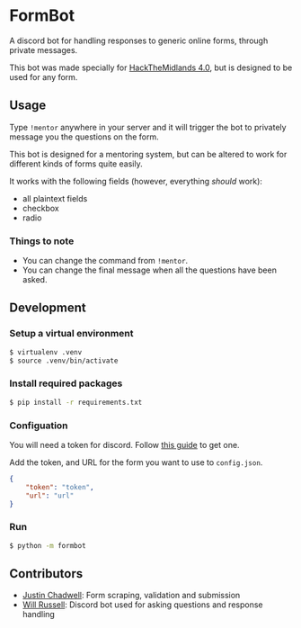 # FormBot

A discord bot for handling responses to generic online forms, through private messages.

This bot was made specially for [HackTheMidlands 4.0](https://hackthemidlands.com/), but is designed to be used for any form.

## Usage

Type `!mentor` anywhere in your server and it will trigger the bot to privately message you the questions on the form.

This bot is designed for a mentoring system, but can be altered to work for different kinds of forms quite easily.

It works with the following fields (however, everything _should_ work):

- all plaintext fields
- checkbox
- radio

### Things to note

- You can change the command from `!mentor`.
- You can change the final message when all the questions have been asked.

## Development

### Setup a virtual environment

```bash
$ virtualenv .venv
$ source .venv/bin/activate
```

### Install required packages
```bash
$ pip install -r requirements.txt
```

### Configuation

You will need a token for discord. Follow [this guide](https://github.com/reactiflux/discord-irc/wiki/Creating-a-discord-bot-&-getting-a-token) to get one.

Add the token, and URL for the form you want to use to `config.json`.

```json
{
    "token": "token",
    "url": "url"
}
```

### Run
```bash
$ python -m formbot
```

## Contributors

- [Justin Chadwell](https://github.com/jedevc): Form scraping, validation and submission
- [Will Russell](https://github.com/wrussell1999): Discord bot used for asking questions and response handling
